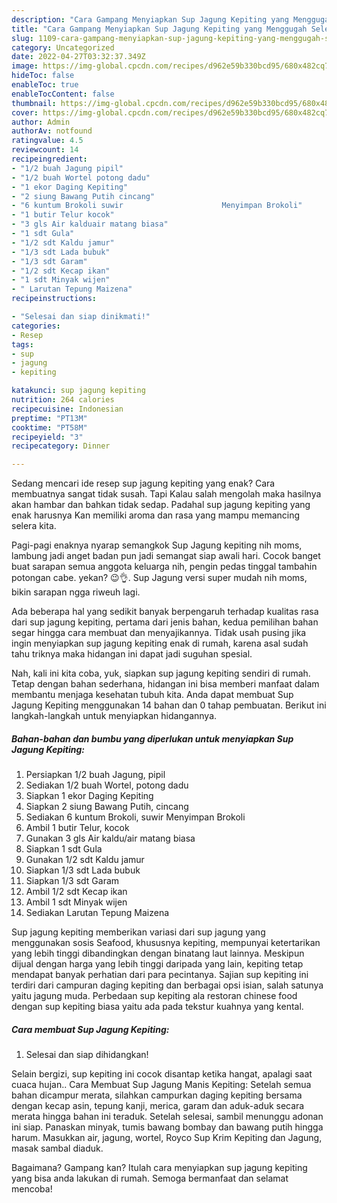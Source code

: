 ```yaml
---
description: "Cara Gampang Menyiapkan Sup Jagung Kepiting yang Menggugah Selera"
title: "Cara Gampang Menyiapkan Sup Jagung Kepiting yang Menggugah Selera"
slug: 1109-cara-gampang-menyiapkan-sup-jagung-kepiting-yang-menggugah-selera
category: Uncategorized
date: 2022-04-27T03:32:37.349Z
image: https://img-global.cpcdn.com/recipes/d962e59b330bcd95/680x482cq70/sup-jagung-kepiting-foto-resep-utama.jpg
hideToc: false
enableToc: true
enableTocContent: false
thumbnail: https://img-global.cpcdn.com/recipes/d962e59b330bcd95/680x482cq70/sup-jagung-kepiting-foto-resep-utama.jpg
cover: https://img-global.cpcdn.com/recipes/d962e59b330bcd95/680x482cq70/sup-jagung-kepiting-foto-resep-utama.jpg
author: Admin
authorAv: notfound
ratingvalue: 4.5
reviewcount: 14
recipeingredient:
- "1/2 buah Jagung pipil"
- "1/2 buah Wortel potong dadu"
- "1 ekor Daging Kepiting"
- "2 siung Bawang Putih cincang"
- "6 kuntum Brokoli suwir                      Menyimpan Brokoli"
- "1 butir Telur kocok"
- "3 gls Air kalduair matang biasa"
- "1 sdt Gula"
- "1/2 sdt Kaldu jamur"
- "1/3 sdt Lada bubuk"
- "1/3 sdt Garam"
- "1/2 sdt Kecap ikan"
- "1 sdt Minyak wijen"
- " Larutan Tepung Maizena"
recipeinstructions:

- "Selesai dan siap dinikmati!"
categories:
- Resep
tags:
- sup
- jagung
- kepiting

katakunci: sup jagung kepiting 
nutrition: 264 calories
recipecuisine: Indonesian
preptime: "PT13M"
cooktime: "PT58M"
recipeyield: "3"
recipecategory: Dinner

---
```



Sedang mencari ide resep sup jagung kepiting yang enak? Cara membuatnya sangat tidak susah. Tapi Kalau salah mengolah maka hasilnya akan hambar dan bahkan tidak sedap. Padahal sup jagung kepiting yang enak harusnya Kan memiliki aroma dan rasa yang mampu memancing selera kita.


Pagi-pagi enaknya nyarap semangkok Sup Jagung kepiting nih moms, lambung jadi anget badan pun jadi semangat siap awali hari. Cocok banget buat sarapan semua anggota keluarga nih, pengin pedas tinggal tambahin potongan cabe. yekan? 😉👌. Sup Jagung versi super mudah nih moms, bikin sarapan ngga riweuh lagi.

Ada beberapa hal yang sedikit banyak berpengaruh terhadap kualitas rasa dari sup jagung kepiting, pertama dari jenis bahan, kedua pemilihan bahan segar hingga cara membuat dan menyajikannya. Tidak usah pusing jika ingin menyiapkan sup jagung kepiting enak di rumah, karena asal sudah tahu triknya maka hidangan ini dapat jadi suguhan spesial.


Nah, kali ini kita coba, yuk, siapkan sup jagung kepiting sendiri di rumah. Tetap dengan bahan sederhana, hidangan ini bisa memberi manfaat dalam membantu menjaga kesehatan tubuh kita. Anda dapat membuat Sup Jagung Kepiting menggunakan 14 bahan dan 0 tahap pembuatan. Berikut ini langkah-langkah untuk menyiapkan hidangannya.

<!--inarticleads1-->

##### Bahan-bahan dan bumbu yang diperlukan untuk menyiapkan Sup Jagung Kepiting:

1. Persiapkan 1/2 buah Jagung, pipil
1. Sediakan 1/2 buah Wortel, potong dadu
1. Siapkan 1 ekor Daging Kepiting
1. Siapkan 2 siung Bawang Putih, cincang
1. Sediakan 6 kuntum Brokoli, suwir                      Menyimpan Brokoli
1. Ambil 1 butir Telur, kocok
1. Gunakan 3 gls Air kaldu/air matang biasa
1. Siapkan 1 sdt Gula
1. Gunakan 1/2 sdt Kaldu jamur
1. Siapkan 1/3 sdt Lada bubuk
1. Siapkan 1/3 sdt Garam
1. Ambil 1/2 sdt Kecap ikan
1. Ambil 1 sdt Minyak wijen
1. Sediakan  Larutan Tepung Maizena


Sup jagung kepiting memberikan variasi dari sup jagung yang menggunakan sosis Seafood, khususnya kepiting, mempunyai ketertarikan yang lebih tinggi dibandingkan dengan binatang laut lainnya. Meskipun dijual dengan harga yang lebih tinggi daripada yang lain, kepiting tetap mendapat banyak perhatian dari para pecintanya. Sajian sup kepiting ini terdiri dari campuran daging kepiting dan berbagai opsi isian, salah satunya yaitu jagung muda. Perbedaan sup kepiting ala restoran chinese food dengan sup kepiting biasa yaitu ada pada tekstur kuahnya yang kental. 

<!--inarticleads2-->

##### Cara membuat Sup Jagung Kepiting:


1. Selesai dan siap dihidangkan!

Selain bergizi, sup kepiting ini cocok disantap ketika hangat, apalagi saat cuaca hujan.. Cara Membuat Sup Jagung Manis Kepiting: Setelah semua bahan dicampur merata, silahkan campurkan daging kepiting bersama dengan kecap asin, tepung kanji, merica, garam dan aduk-aduk secara merata hingga bahan ini teraduk. Setelah selesai, sambil menunggu adonan ini siap. Panaskan minyak, tumis bawang bombay dan bawang putih hingga harum. Masukkan air, jagung, wortel, Royco Sup Krim Kepiting dan Jagung, masak sambal diaduk. 

Bagaimana? Gampang kan? Itulah cara menyiapkan sup jagung kepiting yang bisa anda lakukan di rumah. Semoga bermanfaat dan selamat mencoba!
